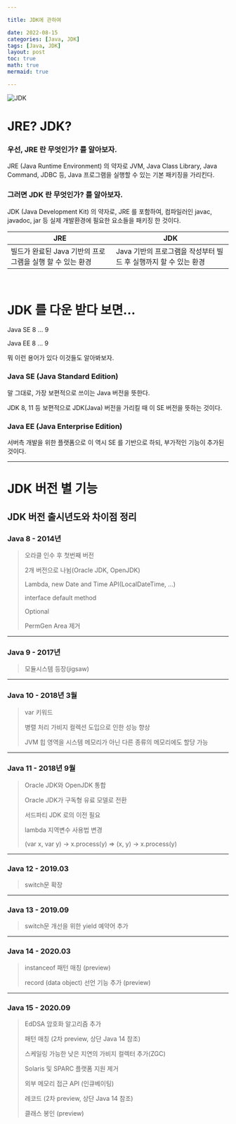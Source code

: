 ```yaml
---

title: JDK에 관하여

date: 2022-08-15
categories: [Java, JDK]
tags: [Java, JDK]
layout: post
toc: true
math: true
mermaid: true

---
```


![JDK](https://img1.daumcdn.net/thumb/R1280x0/?scode=mtistory2&fname=https%3A%2F%2Fblog.kakaocdn.net%2Fdn%2FMk8as%2FbtqKsoI4jA3%2F5VnitlEi9njb43qk9kHuik%2Fimg.webp)

# JRE? JDK?

### 우선, JRE 란 무엇인가? 를 알아보자.

JRE (Java Runtime Environment) 의 약자로 JVM, Java Class Library, Java Command, JDBC 등, Java 프로그램을 실행할 수 있는 기본 패키징을 가리킨다.

### 그러면 JDK 란 무엇인가? 를 알아보자.

JDK (Java Development Kit) 의 약자로, JRE 를 포함하여, 컴파일러인 javac, javadoc, jar 등 실제 개발환경에 필요한 요소들을 패키징 한 것이다.

| JRE                                 | JDK                                     |
|-------------------------------------|-----------------------------------------|
| 빌드가 완료된 Java 기반의 프로그램을 실행 할 수 있는 환경 | Java 기반의 프로그램을 작성부터 빌드 후 실행까지 할 수 있는 환경 |

<br>

# JDK 를 다운 받다 보면...

Java SE 8 ... 9

Java EE 8 ... 9

뭐 이런 용어가 있다 이것들도 알아봐보자.

### Java SE (Java Standard Edition)

말 그대로, 가장 보편적으로 쓰이는 Java 버전을 뜻한다.

JDK 8, 11 등 보편적으로 JDK(Java) 버전을 가리킬 때 이 SE 버전을 뜻하는 것이다.

### Java EE (Java Enterprise Edition)

서버측 개발을 위한 플랫폼으로 이 역시 SE 를 기반으로 하되, 부가적인 기능이 추가된 것이다.

---

# JDK 버전 별 기능

## JDK 버전 출시년도와 차이점 정리

### Java 8 - 2014년

> 오라클 인수 후 첫번째 버전
>
> 2개 버전으로 나뉨(Oracle JDK, OpenJDK)
>
> Lambda, new Date and Time API(LocalDateTime, …)
>
> interface default method
>
> Optional
>
> PermGen Area 제거

---

### Java 9 - 2017년

> 모듈시스템 등장(jigsaw)

---

### Java 10 - 2018년 3월

> var 키워드
>
> 병렬 처리 가비지 컬렉션 도입으로 인한 성능 향상
>
> JVM 힙 영역을 시스템 메모리가 아닌 다른 종류의 메모리에도 할당 가능

---

### Java 11 - 2018년 9월

> Oracle JDK와 OpenJDK 통합
>
> Oracle JDK가 구독형 유료 모델로 전환
>
> 서드파티 JDK 로의 이전 필요
>
> lambda 지역변수 사용법 변경
>
> (var x, var y) -> x.process(y) => (x, y) -> x.process(y)

---

### Java 12 - 2019.03

> switch문 확장

---

### Java 13 - 2019.09

> switch문 개선을 위한 yield 예약어 추가

---

### Java 14 - 2020.03

> instanceof 패턴 매칭 (preview)
>
> record (data object) 선언 기능 추가 (preview)

---

### Java 15 - 2020.09

> EdDSA 암호화 알고리즘 추가
>
> 패턴 매칭 (2차 preview, 상단 Java 14 참조)
>
> 스케일링 가능한 낮은 지연의 가비지 컬렉터 추가(ZGC)
>
> Solaris 및 SPARC 플랫폼 지원 제거
>
> 외부 메모리 접근 API (인큐베이팅)
>
> 레코드 (2차 preview, 상단 Java 14 참조)
>
> 클래스 봉인 (preview)
